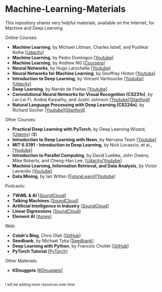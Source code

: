 # Machine-Learning-Materials
This repository shares very helpful materials, available on the Internet, for Machine and Deep Learning.

Online Courses:

* **Machine Learning**, by Michael Littman, Charles Isbell, and Pushkar Kolhe [[Udacity](https://www.udacity.com/course/machine-learning--ud262)]
* **Machine Learning**, by Pedro Domingos [[Youtube](https://www.youtube.com/user/UWCSE/playlists?shelf_id=16&sort=dd&view=50)]
* **Machine Learning**, by Andrew NG [[Coursera](https://www.coursera.org/learn/machine-learning)]
* **Neural Networks**, by Hugo Larochelle [[Youtube](https://www.youtube.com/playlist?list=PL6Xpj9I5qXYEcOhn7TqghAJ6NAPrNmUBH)]
* **Neural Networks for Machine Learning**, by Geoffrey Hinton [[Youtube](https://www.youtube.com/watch?v=cbeTc-Urqak&list=PLoRl3Ht4JOcdU872GhiYWf6jwrk_SNhz9)]
* **Introduction to Deep Learning**, by Vincent Vanhoucke [[Youtube](https://www.youtube.com/watch?v=iF8dRePlPUo&list=PLAwxTw4SYaPn_OWPFT9ulXLuQrImzHfOV)][[Udacity](https://www.udacity.com/course/deep-learning--ud730)]
* **Deep Learning**, by Nando de Freitas [[Youtube](https://www.youtube.com/playlist?list=PLE6Wd9FR--EfW8dtjAuPoTuPcqmOV53Fu)]
* **Convolutional Neural Networks for Visual Recognition (CS231n)**, by Lei-Lei Fi, Andrej Karpathy, and Justin Johnson [[Youtube](https://www.youtube.com/playlist?list=PLkt2uSq6rBVctENoVBg1TpCC7OQi31AlC)][[Stanford](http://cs231n.stanford.edu/2016/)]
* **Natural Language Processing with Deep Learning (CS224n)**, by Richard Socher [[Youtube](https://www.youtube.com/playlist?list=PL3FW7Lu3i5Jsnh1rnUwq_TcylNr7EkRe6)][[Stanford](http://web.stanford.edu/class/cs224n/)]

Other Courses:

* **Practical Deep Learning with PyTorch**, by Deep Learning Wizard, [[Udemy](https://www.udemy.com/practical-deep-learning-with-pytorch/learn/v4/overview)] ($)
* **Introduction to Deep Learning with Neon**, by Nervana Team [[Youtube](https://www.youtube.com/watch?v=6twMD2DGXDM&list=PLXAoLgwZtKcgGE2-Wy23EUE4Q03s-YVwF)]
* **MIT 6.S191 - Introduction to Deep Learning**, by Nick Locascio, et al., [[Youtube](https://www.youtube.com/watch?v=IgSuFYamZas&list=PLkkuNyzb8LmxFutYuPA7B4oiMn6cjD6Rs)]
* **Introduction to Parallel Computing**, by David Luebke, John Owens, Mike Roberts, and Cheng-Han Lee, [[Udacity/Youtube](https://www.youtube.com/watch?v=F620ommtjqk&list=PLAwxTw4SYaPnFKojVQrmyOGFCqHTxfdv2)]
* **Machine Learning, Information Retrieval, and Data Analysis**, by Victor Lavrenko [[Youtube](https://www.youtube.com/user/victorlavrenko/playlists)]
* **Data Mining**, by Ian Witten [[FutureLearn](https://www.futurelearn.com/profiles/3261833)][[Youtube](https://www.youtube.com/user/WekaMOOC/playlists)]

Podcasts:

* **TWiML & AI** [[SoundCloud](https://soundcloud.com/twiml)]
* **Talking Machines** [[SoundCloud](https://soundcloud.com/talkingmachines)]
* **Artificial Intelligence in Industry** [[SoundCloud](https://soundcloud.com/techemergence)]
* **Linear Digressions** [[SoundCloud](https://soundcloud.com/linear-digressions)]
* **Element AI** [[itunes](https://itunes.apple.com/ca/podcast/the-ai-element/id1414087665?mt=2)]

Web:

* **Colah's Blog**, Chris Olah [[GitHub](http://colah.github.io/)]
* **Seedbank**, by Michael Tyka [[Seedbank](http://tools.google.com/seedbank/)]
* **Deep Learning with Python**, by Francois Chollet [[GitHub](https://github.com/fchollet/deep-learning-with-python-notebooks)]
* **PyTorch Tutorial** [[PyTorch](https://pytorch.org/tutorials/index.html)]

Other Materials:

* **KDnuggets** [[KDnuggets](https://www.kdnuggets.com/)]

<br/>
<sup>I will be adding more resources over time.</sup>
